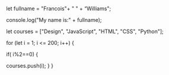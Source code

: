 let fullname = "Francois"+ " " + “Williams";

console.log("My name is:" + fullname);

let  courses = ["Design", "JavaScript", "HTML", "CSS", "Python"];

for (let i = 1; i <= 200; i++) {

if( i%2==0) {

courses.push(i);
 }
}
